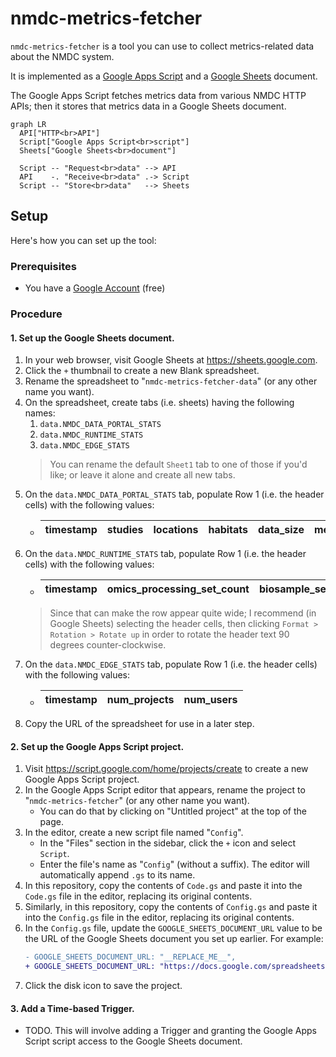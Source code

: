 # nmdc-metrics-fetcher

`nmdc-metrics-fetcher` is a tool you can use to collect metrics-related data about the NMDC system.

It is implemented as a [Google Apps Script](https://www.google.com/script/start/) and a [Google Sheets](https://sheets.google.com/) document.

The Google Apps Script fetches metrics data from various NMDC HTTP APIs; then it stores that metrics data in a Google Sheets document.

```mermaid
graph LR
  API["HTTP<br>API"]
  Script["Google Apps Script<br>script"]
  Sheets["Google Sheets<br>document"]

  Script -- "Request<br>data" --> API
  API    -. "Receive<br>data" .-> Script
  Script -- "Store<br>data"   --> Sheets
```

## Setup

Here's how you can set up the tool:

### Prerequisites

- You have a [Google Account](https://support.google.com/accounts/answer/27441?hl=en) (free)

### Procedure

#### 1. Set up the Google Sheets document.

1. In your web browser, visit Google Sheets at https://sheets.google.com.
1. Click the `+` thumbnail to create a new Blank spreadsheet.
1. Rename the spreadsheet to "`nmdc-metrics-fetcher-data`" (or any other name you want).
1. On the spreadsheet, create tabs (i.e. sheets) having the following names:
   1. `data.NMDC_DATA_PORTAL_STATS`
   1. `data.NMDC_RUNTIME_STATS`
   1. `data.NMDC_EDGE_STATS`
   > You can rename the default `Sheet1` tab to one of those if you'd like; or leave it alone and create all new tabs.
1. On the `data.NMDC_DATA_PORTAL_STATS` tab, populate Row 1 (i.e. the header cells) with the following values:
   - | timestamp | studies | locations | habitats | data_size | metagenomes | metatranscriptomes | proteomics | metabolomics | lipodomics | organic_matter_characterization |
     | --- | --- | --- | --- | --- | --- | --- | --- | --- | --- | --- |
1. On the `data.NMDC_RUNTIME_STATS` tab, populate Row 1 (i.e. the header cells) with the following values:
   - | timestamp | omics_processing_set_count | biosample_set_count | nom_analysis_activity_set_count | collecting_biosamples_from_site_set_count | mags_activity_set_count | library_preparation_set_count | metaproteomics_analysis_activity_set_count | metagenome_sequencing_activity_set_count | metagenome_annotation_activity_set_count | material_sample_set_count | activity_set_count | read_qc_analysis_activity_set_count | field_research_site_set_count | functional_annotation_agg_count | read_based_taxonomy_analysis_activity_set_count | pooling_set_count | processed_sample_set_count | metagenome_assembly_set_count | extraction_set_count | metatranscriptome_activity_set_count | metabolomics_analysis_activity_set_count | study_set_count | data_object_set_count |
     | --- | --- | --- | --- | --- | --- | --- | --- | --- | --- | --- | --- | --- | --- | --- | --- | --- | --- | --- | --- | --- | --- | --- | --- |
   > Since that can make the row appear quite wide; I recommend (in Google Sheets) selecting the header cells, then clicking `Format > Rotation > Rotate up` in order to rotate the header text 90 degrees counter-clockwise.
1. On the `data.NMDC_EDGE_STATS` tab, populate Row 1 (i.e. the header cells) with the following values:
   - | timestamp | num_projects | num_users |
     | --- | --- | --- |
1. Copy the URL of the spreadsheet for use in a later step.

#### 2. Set up the Google Apps Script project.

1. Visit https://script.google.com/home/projects/create to create a new Google Apps Script project.
1. In the Google Apps Script editor that appears, rename the project to "`nmdc-metrics-fetcher`" (or any other name you want).
    - You can do that by clicking on "Untitled project" at the top of the page.
1. In the editor, create a new script file named "`Config`".
    - In the "Files" section in the sidebar, click the `+` icon and select `Script`.
    - Enter the file's name as "`Config`" (without a suffix). The editor will automatically append `.gs` to its name.
1. In this repository, copy the contents of `Code.gs` and paste it into the `Code.gs` file in the editor, replacing its original contents.
1. Similarly, in this repository, copy the contents of `Config.gs` and paste it into the `Config.gs` file in the editor, replacing its original contents.
1. In the `Config.gs` file, update the `GOOGLE_SHEETS_DOCUMENT_URL` value to be the URL of the Google Sheets document you set up earlier. For example:
   ```diff
   - GOOGLE_SHEETS_DOCUMENT_URL: "__REPLACE_ME__",
   + GOOGLE_SHEETS_DOCUMENT_URL: "https://docs.google.com/spreadsheets/d/1xt...x2Y/",
   ```
1. Click the disk icon to save the project.

#### 3. Add a Time-based Trigger.

- TODO. This will involve adding a Trigger and granting the Google Apps Script script access to the Google Sheets document.
